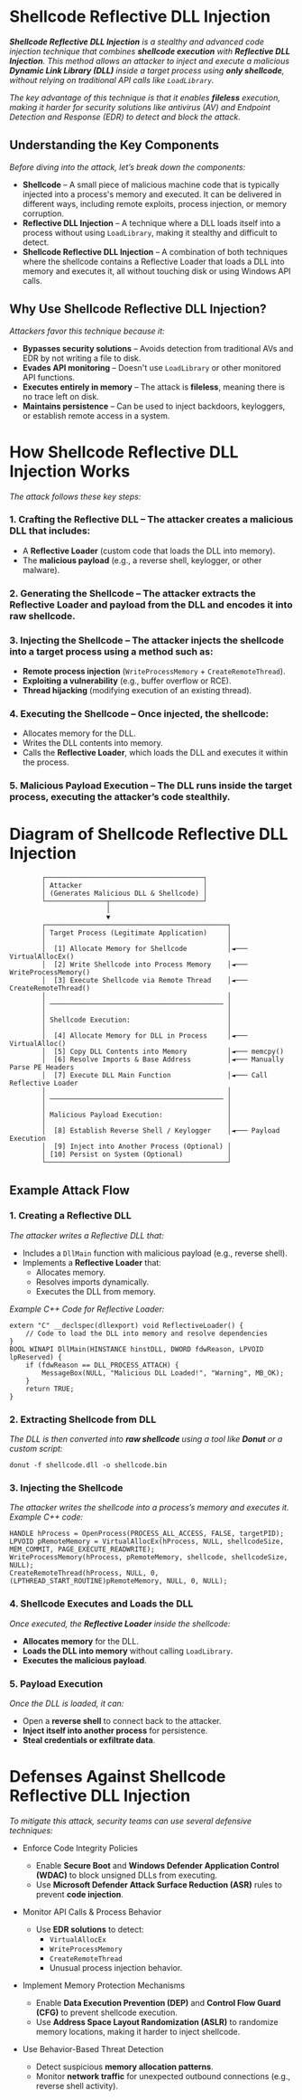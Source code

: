 # Shellcode Reflective DLL Injection
***Shellcode Reflective DLL Injection** is a stealthy and advanced code injection technique that combines **shellcode execution** with **Reflective DLL Injection**.
This method allows an attacker to inject and execute a malicious **Dynamic Link Library (DLL)** inside a target process using **only shellcode**, without relying on traditional API calls like ```LoadLibrary```.*

*The key advantage of this technique is that it enables **fileless** execution, making it harder for security solutions like antivirus (AV) and Endpoint Detection and Response (EDR) to detect and block the attack.*

## Understanding the Key Components
*Before diving into the attack, let’s break down the components:*

- **Shellcode** – A small piece of malicious machine code that is typically injected into a process's memory and executed. It can be delivered in different ways, including remote exploits, process injection, or memory corruption.
- **Reflective DLL Injection** – A technique where a DLL loads itself into a process without using ```LoadLibrary```, making it stealthy and difficult to detect.
- **Shellcode Reflective DLL Injection** – A combination of both techniques where the shellcode contains a Reflective Loader that loads a DLL into memory and executes it, all without touching disk or using Windows API calls.

## Why Use Shellcode Reflective DLL Injection?
*Attackers favor this technique because it:*

- **Bypasses security solutions** – Avoids detection from traditional AVs and EDR by not writing a file to disk.
- **Evades API monitoring** – Doesn't use ```LoadLibrary``` or other monitored API functions.
- **Executes entirely in memory** – The attack is **fileless**, meaning there is no trace left on disk.
- **Maintains persistence** – Can be used to inject backdoors, keyloggers, or establish remote access in a system.

# How Shellcode Reflective DLL Injection Works
*The attack follows these key steps:*

### 1. Crafting the Reflective DLL – The attacker creates a malicious DLL that includes:
  - A **Reflective Loader** (custom code that loads the DLL into memory).
  - The **malicious payload** (e.g., a reverse shell, keylogger, or other malware).

### 2. Generating the Shellcode – The attacker extracts the Reflective Loader and payload from the DLL and encodes it into raw shellcode.

### 3. Injecting the Shellcode – The attacker injects the shellcode into a target process using a method such as:
  - **Remote process injection** (```WriteProcessMemory``` + ```CreateRemoteThread```).
  - **Exploiting a vulnerability** (e.g., buffer overflow or RCE).
  - **Thread hijacking** (modifying execution of an existing thread).

### 4. Executing the Shellcode – Once injected, the shellcode:
  - Allocates memory for the DLL.
  - Writes the DLL contents into memory.
  - Calls the **Reflective Loader**, which loads the DLL and executes it within the process.

### 5. Malicious Payload Execution – The DLL runs inside the target process, executing the attacker’s code stealthily.

# Diagram of Shellcode Reflective DLL Injection
```
        ┌───────────────────────────────────────┐
        │ Attacker                              │
        │ (Generates Malicious DLL & Shellcode) │
        └───────────────┬───────────────────────┘
                        │
                        ▼
        ┌─────────────────────────────────────────────┐
        │ Target Process (Legitimate Application)     │
        │                                             │
        │  [1] Allocate Memory for Shellcode          │◄─── VirtualAllocEx()
        │  [2] Write Shellcode into Process Memory    │◄─── WriteProcessMemory()
        │  [3] Execute Shellcode via Remote Thread    │◄─── CreateRemoteThread()
        │                                             │
        │ ─────────────────────────────────────────── │
        │                                             │
        │ Shellcode Execution:                        │
        │                                             │
        │  [4] Allocate Memory for DLL in Process     │◄─── VirtualAlloc()
        │  [5] Copy DLL Contents into Memory          │◄─── memcpy()
        │  [6] Resolve Imports & Base Address         │◄─── Manually Parse PE Headers
        │  [7] Execute DLL Main Function              │◄─── Call Reflective Loader
        │                                             │
        │ ─────────────────────────────────────────── │
        │                                             │
        │ Malicious Payload Execution:                │
        │                                             │
        │  [8] Establish Reverse Shell / Keylogger    │◄─── Payload Execution
        │  [9] Inject into Another Process (Optional) │
        │ [10] Persist on System (Optional)           │
        └─────────────────────────────────────────────┘
```
## Example Attack Flow
### 1. Creating a Reflective DLL
*The attacker writes a Reflective DLL that:*

- Includes a ```DllMain``` function with malicious payload (e.g., reverse shell).
- Implements a **Reflective Loader** that:
  - Allocates memory.
  - Resolves imports dynamically.
  - Executes the DLL from memory.

*Example C++ Code for Reflective Loader:*
```
extern "C" __declspec(dllexport) void ReflectiveLoader() {
    // Code to load the DLL into memory and resolve dependencies
}
BOOL WINAPI DllMain(HINSTANCE hinstDLL, DWORD fdwReason, LPVOID lpReserved) {
    if (fdwReason == DLL_PROCESS_ATTACH) {
        MessageBox(NULL, "Malicious DLL Loaded!", "Warning", MB_OK);
    }
    return TRUE;
}
```
### 2. Extracting Shellcode from DLL
*The DLL is then converted into **raw shellcode** using a tool like **Donut** or a custom script:*
```
donut -f shellcode.dll -o shellcode.bin
```

### 3. Injecting the Shellcode
*The attacker writes the shellcode into a process’s memory and executes it. Example C++ code:*
```
HANDLE hProcess = OpenProcess(PROCESS_ALL_ACCESS, FALSE, targetPID);
LPVOID pRemoteMemory = VirtualAllocEx(hProcess, NULL, shellcodeSize, MEM_COMMIT, PAGE_EXECUTE_READWRITE);
WriteProcessMemory(hProcess, pRemoteMemory, shellcode, shellcodeSize, NULL);
CreateRemoteThread(hProcess, NULL, 0, (LPTHREAD_START_ROUTINE)pRemoteMemory, NULL, 0, NULL);
```

### 4. Shellcode Executes and Loads the DLL
*Once executed, the **Reflective Loader** inside the shellcode:*

- **Allocates memory** for the DLL.
- **Loads the DLL into memory** without calling ```LoadLibrary```.
- **Executes the malicious payload**.

### 5. Payload Execution
*Once the DLL is loaded, it can:*

- Open a **reverse shell** to connect back to the attacker.
- **Inject itself into another process** for persistence.
- **Steal credentials or exfiltrate data**.

# Defenses Against Shellcode Reflective DLL Injection
*To mitigate this attack, security teams can use several defensive techniques:*

- Enforce Code Integrity Policies
  - Enable **Secure Boot** and **Windows Defender Application Control (WDAC)** to block unsigned DLLs from executing.
  - Use **Microsoft Defender Attack Surface Reduction (ASR)** rules to prevent **code injection**.

- Monitor API Calls & Process Behavior
  - Use **EDR solutions** to detect:
    - ```VirtualAllocEx```
    - ```WriteProcessMemory```
    - ```CreateRemoteThread```
    - Unusual process injection behavior.

- Implement Memory Protection Mechanisms
  - Enable **Data Execution Prevention (DEP)** and **Control Flow Guard (CFG)** to prevent shellcode execution.
  - Use **Address Space Layout Randomization (ASLR)** to randomize memory locations, making it harder to inject shellcode.

- Use Behavior-Based Threat Detection
  - Detect suspicious **memory allocation patterns**.
  - Monitor **network traffic** for unexpected outbound connections (e.g., reverse shell activity).
